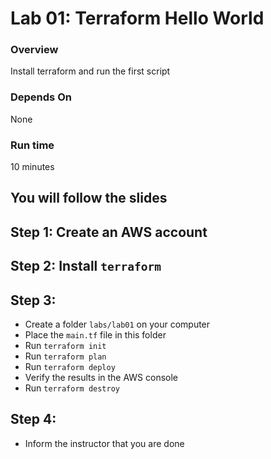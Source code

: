 # Lab 01: Terraform Hello World

### Overview
Install terraform and run the first script

### Depends On
None

### Run time
10 minutes

## You will follow the slides

## Step 1: Create an AWS account
## Step 2: Install `terraform`
## Step 3: 
* Create a folder `labs/lab01` on your computer
* Place the `main.tf` file in this folder
* Run `terraform init`
* Run `terraform plan`
* Run `terraform deploy`
* Verify the results in the AWS console
* Run `terraform destroy`
## Step 4:
* Inform the instructor that you are done 